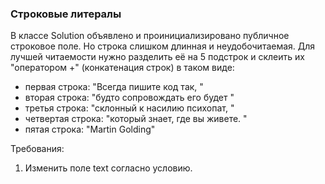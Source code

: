 
### Строковые литералы

В классе Solution объявлено и проинициализировано публичное строковое поле. Но строка слишком длинная и неудобочитаемая.
Для лучшей читаемости нужно разделить её на 5 подстрок и склеить их &quot;оператором +&quot; (конкатенация строк) в таком виде:
- первая строка: &quot;Всегда пишите код так, &quot;
- вторая строка: &quot;будто сопровождать его будет &quot;
- третья строка: &quot;склонный к насилию психопат, &quot;
- четвертая строка: &quot;который знает, где вы живете. &quot;
- пятая строка: &quot;Martin Golding&quot;


Требования:
1.	Изменить поле text согласно условию.


